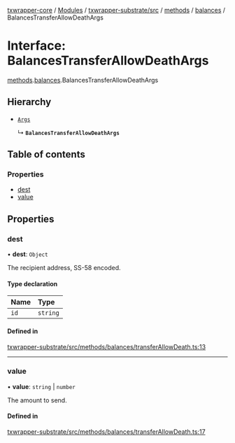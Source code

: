 [txwrapper-core](../README.md) / [Modules](../modules.md) / [txwrapper-substrate/src](../modules/txwrapper_substrate_src.md) / [methods](../modules/txwrapper_substrate_src.methods.md) / [balances](../modules/txwrapper_substrate_src.methods.balances.md) / BalancesTransferAllowDeathArgs

# Interface: BalancesTransferAllowDeathArgs

[methods](../modules/txwrapper_substrate_src.methods.md).[balances](../modules/txwrapper_substrate_src.methods.balances.md).BalancesTransferAllowDeathArgs

## Hierarchy

- [`Args`](../modules/txwrapper_core_src.md#args)

  ↳ **`BalancesTransferAllowDeathArgs`**

## Table of contents

### Properties

- [dest](txwrapper_substrate_src.methods.balances.BalancesTransferAllowDeathArgs.md#dest)
- [value](txwrapper_substrate_src.methods.balances.BalancesTransferAllowDeathArgs.md#value)

## Properties

### dest

• **dest**: `Object`

The recipient address, SS-58 encoded.

#### Type declaration

| Name | Type |
| :------ | :------ |
| `id` | `string` |

#### Defined in

[txwrapper-substrate/src/methods/balances/transferAllowDeath.ts:13](https://github.com/paritytech/txwrapper-core/blob/bb9e677/packages/txwrapper-substrate/src/methods/balances/transferAllowDeath.ts#L13)

___

### value

• **value**: `string` \| `number`

The amount to send.

#### Defined in

[txwrapper-substrate/src/methods/balances/transferAllowDeath.ts:17](https://github.com/paritytech/txwrapper-core/blob/bb9e677/packages/txwrapper-substrate/src/methods/balances/transferAllowDeath.ts#L17)
